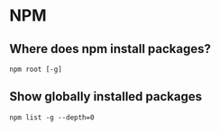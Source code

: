 # NPM

## Where does npm install packages?

`npm root [-g]`

## Show globally installed packages

`npm list -g --depth=0`

